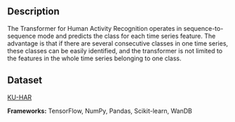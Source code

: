 

## Description

The Transformer for Human Activity Recognition operates in sequence-to-sequence mode and predicts the class for each time series feature. The advantage is that if there are several consecutive classes in one time series, these classes can be easily identified, and the transformer is not limited to the features in the whole time series belonging to one class. 

## Dataset

[KU-HAR](https://www.kaggle.com/datasets/niloy333/kuhar?resource=download)




**Frameworks:** TensorFlow, NumPy, Pandas, Scikit-learn, WanDB

